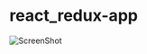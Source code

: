 # react_redux-app

![ScreenShot](https://camo.githubusercontent.com/a51647809c27b2933f60ef93c360a2f8c5c4cac42142cf9d71c9758cb4587f87/68747470733a2f2f692e6962622e636f2f566764546e35502f6178696f732e6a7067)
